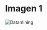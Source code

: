 # Imagen 1
![Datamining](https://user-images.githubusercontent.com/56943051/68998422-5155cd80-08b2-11ea-831e-df4be77a50ec.jpg)
